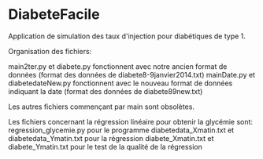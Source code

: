 # DiabeteFacile
Application de simulation des taux d'injection pour diabétiques de type 1.

Organisation des fichiers:

main2ter.py et diabete.py fonctionnent avec notre ancien format de données (format des données de diabete8-9janvier2014.txt)
mainDate.py et diabetedateNew.py fonctionnent avec le nouveau format de données indiquant la date (format des données de diabete89new.txt)

Les autres fichiers commençant par main sont obsolètes.

Les fichiers concernant la régression linéaire pour obtenir la glycémie sont:
regression_glycemie.py pour le programme
diabetedata_Xmatin.txt et diabetedata_Ymatin.txt pour la régression
diabete_Xmatin.txt et diabete_Ymatin.txt pour le test de la qualité de la régression
